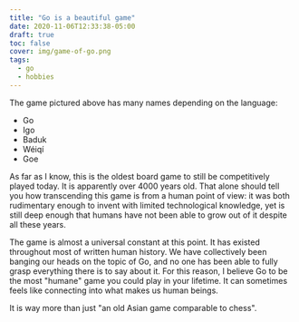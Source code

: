 ```yaml
---
title: "Go is a beautiful game"
date: 2020-11-06T12:33:38-05:00
draft: true
toc: false
cover: img/game-of-go.png
tags:
  - go
  - hobbies
---
```


The game pictured above has many names depending on the language:

* Go
* Igo
* Baduk
* Wéiqí
* Goe

As far as I know, this is the oldest board game to still be competitively played today. It is apparently over
4000 years old. That alone should tell you how transcending this game is from a human point of view: it was
both rudimentary enough to invent with limited technological knowledge, yet is still deep enough that humans
have not been able to grow out of it despite all these years.

The game is almost a universal constant at this point. It has existed throughout most of written human
history. We have collectively been banging our heads on the topic of Go, and no one has been able to
fully grasp everything there is to say about it. For this reason, I believe Go to be the most "humane" game
you could play in your lifetime. It can sometimes feels like connecting into what makes us human beings.

It is way more than just "an old Asian game comparable to chess".
